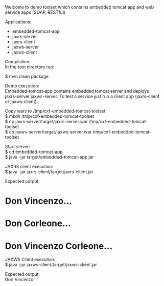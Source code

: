 Welcome to demo toolset which contains embedded tomcat app and web service apps (SOAP, RESTful).


Applications:
  - embedded-tomcat-app
  - jaxrs-server
  - jaxrs-client
  - jaxws-server
  - jaxws-client


Compilation:   
In the root directory run:   
  
$ mvn clean package   
  
  
Demo execution:   
Embedded-tomcat-app contains embedded tomcat server and deploys jaxrs-server jaxws-server. To test a service just run a client app (jaxrs-client or jaxws-client).  
  
Copy wars to /tmp/cxf-embedded-tomcat-toolset  
$ mkdir /tmp/cxf-embedded-tomcat-toolset  
$ cp jaxrs-server/target/jaxrs-server.war /tmp/cxf-embedded-tomcat-toolset  
$ cp jaxws-server/target/jaxws-server.war /tmp/cxf-embedded-tomcat-toolset  
  
Start server:  
$ cd embedded-tomcat-app  
$ java -jar target/embedded-tomcat-app.jar  
  
JAXRS client execution:  
$ java -jar jaxrs-client/target/jaxrs-client.jar  
  
Expected output:  
<!DOCTYPE html>  
<html>  
<body>  
  <h1>Don Vincenzo...</h1>  
  <h1>Don Corleone...</h1>  
  <h1>Don Vincenzo Corleone...</h1>  
</body>  
</html>  
  
JAXWS Client execution:  
$ java -jar jaxws-client/target/jaxws-client.jar  
  
Expected output:  
Don Vincenzo  

